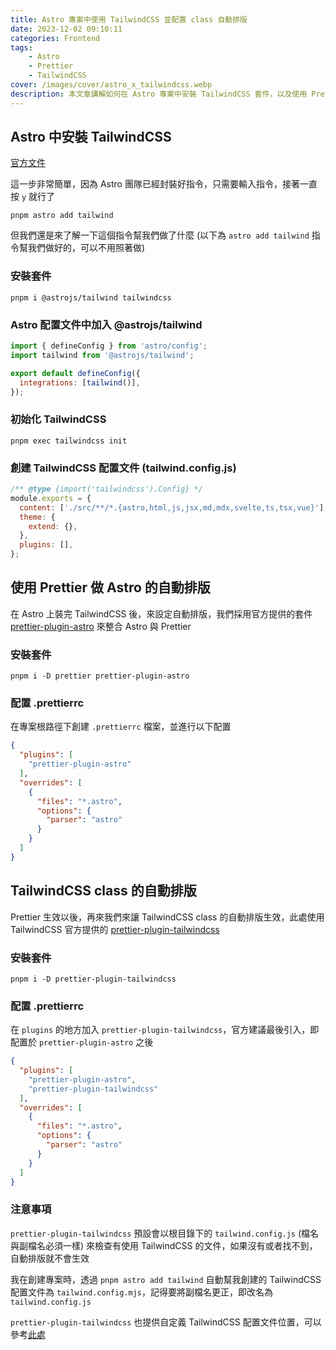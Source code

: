 ```yaml
---
title: Astro 專案中使用 TailwindCSS 並配置 class 自動排版
date: 2023-12-02 09:10:11
categories: Frontend
tags:
    - Astro
    - Prettier
    - TailwindCSS
cover: /images/cover/astro_x_tailwindcss.webp
description: 本文章講解如何在 Astro 專案中安裝 TailwindCSS 套件，以及使用 Prettier 來做 class 的自動排版。
---
```


## Astro 中安裝 TailwindCSS

[官方文件](https://docs.astro.build/en/guides/integrations-guide/tailwind/)

這一步非常簡單，因為 Astro 團隊已經封裝好指令，只需要輸入指令，接著一直按 `y` 就行了

```
pnpm astro add tailwind
```

但我們還是來了解一下這個指令幫我們做了什麼
(以下為 `astro add tailwind` 指令幫我們做好的，可以不用照著做)

### 安裝套件

```
pnpm i @astrojs/tailwind tailwindcss
```

### Astro 配置文件中加入 @astrojs/tailwind

```javascript
import { defineConfig } from 'astro/config';
import tailwind from '@astrojs/tailwind';

export default defineConfig({
  integrations: [tailwind()],
});
```

### 初始化 TailwindCSS

```
pnpm exec tailwindcss init
```

### 創建 TailwindCSS 配置文件 (tailwind.config.js)

```javascript
/** @type {import('tailwindcss').Config} */
module.exports = {
  content: ['./src/**/*.{astro,html,js,jsx,md,mdx,svelte,ts,tsx,vue}'],
  theme: {
    extend: {},
  },
  plugins: [],
};
```

## 使用 Prettier 做 Astro 的自動排版

在 Astro 上裝完 TailwindCSS 後，來設定自動排版，我們採用官方提供的套件 [prettier-plugin-astro](https://github.com/withastro/prettier-plugin-astro) 來整合 Astro 與 Prettier

### 安裝套件

```
pnpm i -D prettier prettier-plugin-astro
```

### 配置 .prettierrc

在專案根路徑下創建 `.prettierrc` 檔案，並進行以下配置

```json
{
  "plugins": [
    "prettier-plugin-astro"
  ],
  "overrides": [
    {
      "files": "*.astro",
      "options": {
        "parser": "astro"
      }
    }
  ]
}
```

## TailwindCSS class 的自動排版

Prettier 生效以後，再來我們來讓 TailwindCSS class 的自動排版生效，此處使用 TailwindCSS 官方提供的 [prettier-plugin-tailwindcss](https://github.com/tailwindlabs/prettier-plugin-tailwindcss)

### 安裝套件

```
pnpm i -D prettier-plugin-tailwindcss
```

### 配置 .prettierrc

在 `plugins` 的地方加入 `prettier-plugin-tailwindcss`，官方建議最後引入，即配置於 `prettier-plugin-astro` 之後

```json
{
  "plugins": [
    "prettier-plugin-astro",
    "prettier-plugin-tailwindcss"
  ],
  "overrides": [
    {
      "files": "*.astro",
      "options": {
        "parser": "astro"
      }
    }
  ]
}
```

### 注意事項

`prettier-plugin-tailwindcss` 預設會以根目錄下的 `tailwind.config.js` (檔名與副檔名必須一樣) 來檢查有使用 TailwindCSS 的文件，如果沒有或者找不到，自動排版就不會生效

我在創建專案時，透過 `pnpm astro add tailwind` 自動幫我創建的 TailwindCSS 配置文件為 `tailwind.config.mjs`，記得要將副檔名更正，即改名為 `tailwind.config.js`

`prettier-plugin-tailwindcss` 也提供自定義 TailwindCSS 配置文件位置，可以參考[此處](https://github.com/tailwindlabs/prettier-plugin-tailwindcss#customizing-your-tailwind-config-path)